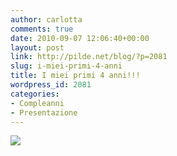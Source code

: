 ```yaml
---
author: carlotta
comments: true
date: 2010-09-07 12:06:40+00:00
layout: post
link: http://pilde.net/blog/?p=2081
slug: i-miei-primi-4-anni
title: I miei primi 4 anni!!!
wordpress_id: 2081
categories:
- Compleanni
- Presentazione
---
```


![](http://pilde.net/blog/wp-content/uploads/2010/09/matilde_blog.jpg)

